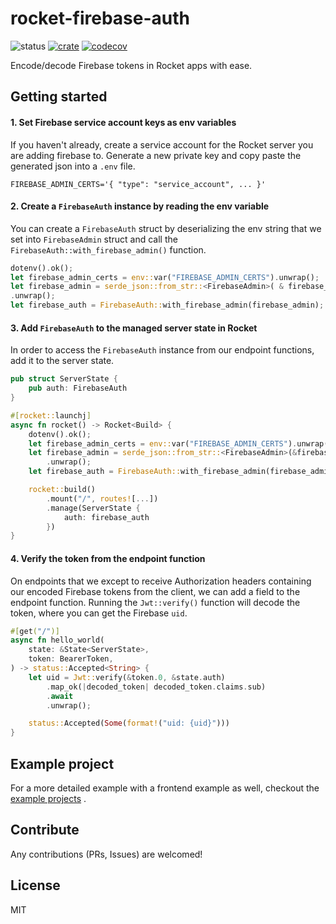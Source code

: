 # rocket-firebase-auth

![status](https://github.com/Drpoppyseed/rocket-firebase-auth/actions/workflows/ci.yml/badge.svg)
[![crate](https://img.shields.io/crates/v/rocket-firebase-auth.svg)](https://crates.io/crates/rocket-firebase-auth)
[![codecov](https://img.shields.io/codecov/c/github/DrPoppyseed/rocket-firebase-auth)](https://codecov.io/gh/DrPoppyseed/rocket-firebase-auth)

Encode/decode Firebase tokens in Rocket apps with ease.

## Getting started

#### 1. Set Firebase service account keys as env variables

If you haven't already, create a service account for the Rocket server you are
adding firebase to. Generate a new private key and copy paste the generated json
into a `.env` file.

```dotenv
FIREBASE_ADMIN_CERTS='{ "type": "service_account", ... }'
```

#### 2. Create a `FirebaseAuth` instance by reading the env variable

You can create a `FirebaseAuth` struct by deserializing the env string that we set
into `FirebaseAdmin` struct and call the `FirebaseAuth::with_firebase_admin()`
function.

```rust
dotenv().ok();
let firebase_admin_certs = env::var("FIREBASE_ADMIN_CERTS").unwrap();
let firebase_admin = serde_json::from_str::<FirebaseAdmin>( & firebase_admin_certs)
.unwrap();
let firebase_auth = FirebaseAuth::with_firebase_admin(firebase_admin);
```

#### 3. Add `FirebaseAuth` to the managed server state in Rocket

In order to access the `FirebaseAuth` instance from our endpoint functions, add
it to the server state.

```rust
pub struct ServerState {
    pub auth: FirebaseAuth
}

#[rocket::launchj]
async fn rocket() -> Rocket<Build> {
    dotenv().ok();
    let firebase_admin_certs = env::var("FIREBASE_ADMIN_CERTS").unwrap();
    let firebase_admin = serde_json::from_str::<FirebaseAdmin>(&firebase_admin_certs)
        .unwrap();
    let firebase_auth = FirebaseAuth::with_firebase_admin(firebase_admin);

    rocket::build()
        .mount("/", routes![...])
        .manage(ServerState {
            auth: firebase_auth
        })
}
```

#### 4. Verify the token from the endpoint function

On endpoints that we except to receive Authorization headers containing our encoded
Firebase tokens from the client, we can add a field to the endpoint function.
Running the `Jwt::verify()` function will decode the token, where you can get the
Firebase `uid`.

```rust
#[get("/")]
async fn hello_world(
    state: &State<ServerState>,
    token: BearerToken,
) -> status::Accepted<String> {
    let uid = Jwt::verify(&token.0, &state.auth)
        .map_ok(|decoded_token| decoded_token.claims.sub)
        .await
        .unwrap();

    status::Accepted(Some(format!("uid: {uid}")))
}
```

## Example project

For a more detailed example with a frontend example as well, checkout the [example
projects](https://github.com/DrPoppyseed/rocket-firebase-auth/tree/main/examples/react-rocket-example)
.

## Contribute

Any contributions (PRs, Issues) are welcomed!

## License

MIT